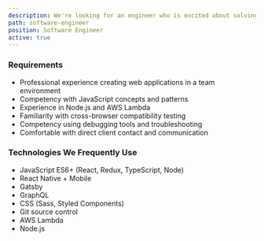 ```yaml
---
description: We're looking for an engineer who is excited about solving real-world problems in a collaborative, client-focused environment.
path: software-engineer
position: Software Engineer
active: true
---
```


### Requirements

- Professional experience creating web applications in a team environment
- Competency with JavaScript concepts and patterns
- Experience in Node.js and AWS Lambda
- Familiarity with cross-browser compatibility testing
- Competency using debugging tools and troubleshooting
- Comfortable with direct client contact and communication

### Technologies We Frequently Use

- JavaScript ES6+ (React, Redux, TypeScript, Node)
- React Native + Mobile
- Gatsby
- GraphQL
- CSS (Sass, Styled Components)
- Git source control
- AWS Lambda
- Node.js
